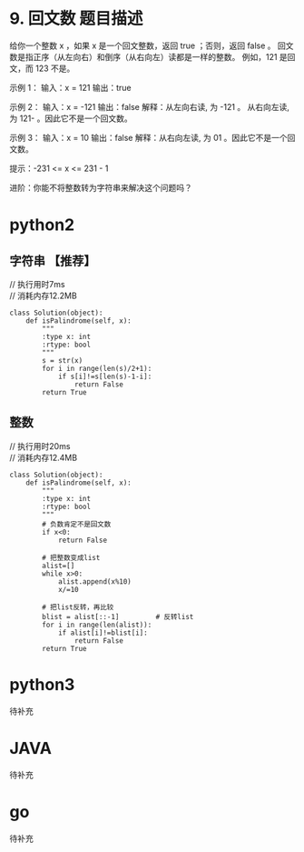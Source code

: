 # 9. 回文数 题目描述
给你一个整数 x ，如果 x 是一个回文整数，返回 true ；否则，返回 false 。
回文数是指正序（从左向右）和倒序（从右向左）读都是一样的整数。
例如，121 是回文，而 123 不是。

示例 1：
输入：x = 121
输出：true

示例 2：
输入：x = -121
输出：false
解释：从左向右读, 为 -121 。 从右向左读, 为 121- 。因此它不是一个回文数。

示例 3：
输入：x = 10
输出：false
解释：从右向左读, 为 01 。因此它不是一个回文数。

提示：-231 <= x <= 231 - 1

进阶：你能不将整数转为字符串来解决这个问题吗？

# python2
## 字符串 【推荐】
// 执行用时7ms  
// 消耗内存12.2MB  
```
class Solution(object):
    def isPalindrome(self, x):
        """
        :type x: int
        :rtype: bool
        """
        s = str(x)
        for i in range(len(s)/2+1):
            if s[i]!=s[len(s)-1-i]:
                return False
        return True
```

## 整数
// 执行用时20ms  
// 消耗内存12.4MB  
```
class Solution(object):
    def isPalindrome(self, x):
        """
        :type x: int
        :rtype: bool
        """
        # 负数肯定不是回文数
        if x<0:
            return False

        # 把整数变成list
        alist=[]
        while x>0:
            alist.append(x%10)
            x/=10

        # 把list反转，再比较
        blist = alist[::-1]         # 反转list
        for i in range(len(alist)):
            if alist[i]!=blist[i]:
                return False
        return True
```

# python3 
待补充  

# JAVA
待补充  

# go
待补充  

